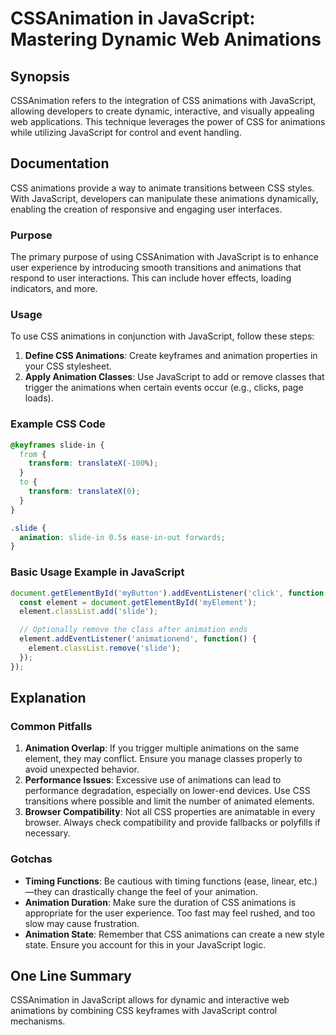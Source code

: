 <!--
Meta Description: # CSSAnimation in JavaScript: Mastering Dynamic Web Animations ## Synopsis CSSAnimation refers to the integration of CSS animations with JavaScript, a...
Meta Keywords: animations, css, javascript, animation, can
-->

# CSSAnimation in JavaScript: Mastering Dynamic Web Animations

## Synopsis
CSSAnimation refers to the integration of CSS animations with JavaScript, allowing developers to create dynamic, interactive, and visually appealing web applications. This technique leverages the power of CSS for animations while utilizing JavaScript for control and event handling.

## Documentation
CSS animations provide a way to animate transitions between CSS styles. With JavaScript, developers can manipulate these animations dynamically, enabling the creation of responsive and engaging user interfaces.

### Purpose
The primary purpose of using CSSAnimation with JavaScript is to enhance user experience by introducing smooth transitions and animations that respond to user interactions. This can include hover effects, loading indicators, and more.

### Usage
To use CSS animations in conjunction with JavaScript, follow these steps:

1. **Define CSS Animations**: Create keyframes and animation properties in your CSS stylesheet.
2. **Apply Animation Classes**: Use JavaScript to add or remove classes that trigger the animations when certain events occur (e.g., clicks, page loads).

### Example CSS Code
```css
@keyframes slide-in {
  from {
    transform: translateX(-100%);
  }
  to {
    transform: translateX(0);
  }
}

.slide {
  animation: slide-in 0.5s ease-in-out forwards;
}
```

### Basic Usage Example in JavaScript
```javascript
document.getElementById('myButton').addEventListener('click', function() {
  const element = document.getElementById('myElement');
  element.classList.add('slide');

  // Optionally remove the class after animation ends
  element.addEventListener('animationend', function() {
    element.classList.remove('slide');
  });
});
```

## Explanation
### Common Pitfalls
1. **Animation Overlap**: If you trigger multiple animations on the same element, they may conflict. Ensure you manage classes properly to avoid unexpected behavior.
2. **Performance Issues**: Excessive use of animations can lead to performance degradation, especially on lower-end devices. Use CSS transitions where possible and limit the number of animated elements.
3. **Browser Compatibility**: Not all CSS properties are animatable in every browser. Always check compatibility and provide fallbacks or polyfills if necessary.

### Gotchas
- **Timing Functions**: Be cautious with timing functions (ease, linear, etc.)—they can drastically change the feel of your animation.
- **Animation Duration**: Make sure the duration of CSS animations is appropriate for the user experience. Too fast may feel rushed, and too slow may cause frustration.
- **Animation State**: Remember that CSS animations can create a new style state. Ensure you account for this in your JavaScript logic.

## One Line Summary
CSSAnimation in JavaScript allows for dynamic and interactive web animations by combining CSS keyframes with JavaScript control mechanisms.